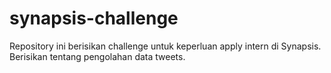 # synapsis-challenge
Repository ini berisikan challenge untuk keperluan apply intern di Synapsis. Berisikan tentang pengolahan data tweets.
